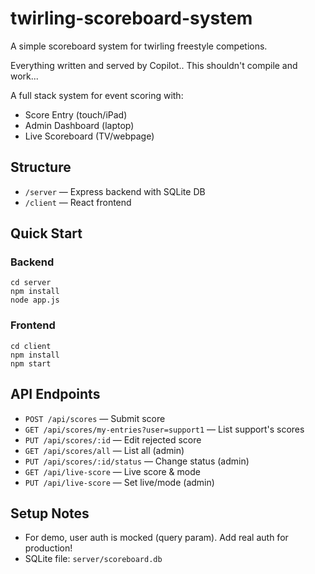 # twirling-scoreboard-system
A simple scoreboard system for twirling freestyle competions.

Everything written and served by Copilot..
This shouldn't compile and work...

A full stack system for event scoring with:

- Score Entry (touch/iPad)
- Admin Dashboard (laptop)
- Live Scoreboard (TV/webpage)

## Structure

- `/server` — Express backend with SQLite DB
- `/client` — React frontend

## Quick Start

### Backend

```
cd server
npm install
node app.js
```

### Frontend

```
cd client
npm install
npm start
```

## API Endpoints

- `POST /api/scores` — Submit score
- `GET /api/scores/my-entries?user=support1` — List support's scores
- `PUT /api/scores/:id` — Edit rejected score
- `GET /api/scores/all` — List all (admin)
- `PUT /api/scores/:id/status` — Change status (admin)
- `GET /api/live-score` — Live score & mode
- `PUT /api/live-score` — Set live/mode (admin)

## Setup Notes

- For demo, user auth is mocked (query param). Add real auth for production!
- SQLite file: `server/scoreboard.db`
